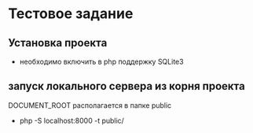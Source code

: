 # Тестовое задание
## Установка проекта
- необходимо включить в php поддержку SQLite3 


## запуск локального сервера из корня проекта

DOCUMENT_ROOT располагается в папке public

- php -S localhost:8000 -t public/
